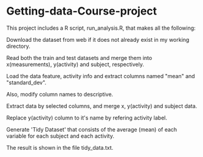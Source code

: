 # Getting-data-Course-project

This project includes a R script, run_analysis.R, that makes all the following:

Download the dataset from web if it does not already exist in my working directory.

Read both the train and test datasets and merge them into x(measurements), y(activity) and subject, respectively.

Load the data feature, activity info and extract columns named "mean" and "standard_dev". 

Also, modify column names to descriptive.

Extract data by selected columns, and merge x, y(activity) and subject data. 

Replace y(activity) column to it's name by refering activity label.

Generate 'Tidy Dataset' that consists of the average (mean) of each variable for each subject and each activity. 

The result is shown in the file tidy_data.txt.
